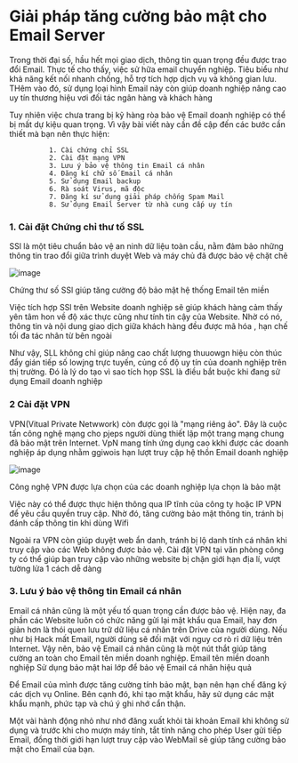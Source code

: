 # Giải pháp tăng cường bảo mật cho Email Server
Trong thời đại số, hầu hết mọi giao dịch, thông tin quan trọng đều được trao đổi Email. Thực tế cho thấy, việc sử hữa email chuyển nghiệp. Tiêu biểu như khả năng kết nối nhanh chống, hỗ trợ tích hợp dịch vụ và không gian lưu. THêm vào đó, sử dụng loại hình Email này còn giúp doanh nghiệp nâng cao uy tín thương hiệu vơi đối tác ngân hàng và khách hàng

Tuy nhiên việc chưa trang bị kỹ hàng ròa bảo vệ Email doanh nghiệp có thể bị mất dự kiệu quan trọng. Vì vậy bài viết này cần đề cập đến các bước cần thiết mà bạn nên thực hiện:

              1. Cài chứng chỉ SSL
              2. Cài đặt mạng VPN
              3. Lưu ý bảo vệ thông tin Email cá nhân
              4. Đăng kí chữ số Email cá nhân
              5. Sử dụng Email backup
              6. Rà soát Virus, mã độc
              7. Đăng kí sử dụng giải pháp chống Spam Mail
              8. Sử dụng Email Server từ nhà cung cấp uy tín
### 1. Cài đặt Chứng chỉ thư tố SSL
SSl là một tiêu chuẩn bảo vệ an ninh dữ liệu toàn cầu, nằm đảm bảo những thông tin trao đổi giữa trình duyệt Web và máy chủ đã được bảo vệ chặt chẽ


![image](https://user-images.githubusercontent.com/105496635/187405758-2582acb9-9984-490c-8fbb-75c776b33d5e.png)

Chứng thư số SSl giúp tăng cường độ bảo mật  hệ thống Email tên miền

Việc tích hợp SSl trên Website doanh nghiệp sẽ giúp khách hàng cảm thấy yên tâm hon về độ xác thực cũng như tính tin cậy của Website. Nhờ có nó, thông tin và nội dung giao dịch giữa khách hàng đều được mã hóa , hạn chế tối đa tác nhân từ bên ngoài

Như vậy, SLL không chỉ giúp nâng cao chất lượng thuuowgn hiệu còn thúc đẩy gián tiếp số lowjng trực tuyến, củng cố độ uy tín của doanh nghiệp trên thị trường. Đó là lý do tạo vì sao tích họp SSL là điều bắt buộc khi đang sử dụng Email doanh nghiệp

### 2 Cài đặt VPN 
VPN(Vitual Private Netwwork) còn được gọi là "mạng riêng ảo". Đây là cuộc tấn công nghệ mạng cho pjeps người dùng thiết lập một trang mạng chung đã bảo mật trên Internet. VpN mang tính ứng dụng cao kkhi được các doanh nghiệp áp dụng nhằm ggiwois hạn lượt truy cập hệ thồn Email doanh nghiệp

![image](https://user-images.githubusercontent.com/105496635/187411788-15808182-44d1-457d-bd10-417c0347f8f2.png)
    
    
Công nghệ VPN được lựa chọn của các doanh nghiệp lựa chọn là bảo mật

Việc này có thể được thực hiện thông qua IP tĩnh của công ty hoặc IP VPN để yêu cầu quyền truy cập. Nhờ đó, tăng cường bảo mật thông tin, tránh bị đánh cấp thông tin khi dùng Wifi 

Ngoài ra VPN còn giúp duyệt web ẩn danh, tránh bị lộ danh tính cá nhân khi truy cập vào các Web không được bảo vệ. Cài đặt VPN tại văn phòng công ty có thể giúp bạn truy cập vào những website bị chặn giới hạn địa lí, vượt tường lửa 1 cách dễ dàng

### 3. Lưu ý bảo vệ thông tin Email cá nhân

Email cá nhân cũng là một yếu tố quan trọng cần được bảo vệ. Hiện nay, đa phần các Website luôn có chức năng gửi lại mật khẩu qua Email, hay đơn giản hơn là thói quen lưu trữ dữ liệu cá nhân trên Drive của người dùng. Nếu như bị Hack mất Email, người dùng sẽ đối mặt với nguy cơ rò rỉ dữ liệu trên Internet. Vậy nên, bảo vệ Email cá nhân cũng là một nút thắt giúp tăng cường an toàn cho Email tên miền doanh nghiệp. Email tên miền doanh nghiệp Sử dụng bảo mật hai lớp để bảo vệ Email cá nhân hiệu quả

Để Email của mình được tăng cường tính bảo mật, bạn nên hạn chế đăng ký các dịch vụ Online. Bên cạnh đó, khi tạo mật khẩu, hãy sử dụng các mật khẩu mạnh, phức tạp và chú ý ghi nhớ cẩn thận.

Một vài hành động nhỏ như nhớ đăng xuất khỏi tài khoản Email khi không sử dụng và trước khi cho mượn máy tính, tắt tính năng cho phép User gửi tiếp Email, đồng thời giới hạn lượt truy cập vào WebMail sẽ giúp tăng cường bảo mật cho Email của bạn.









